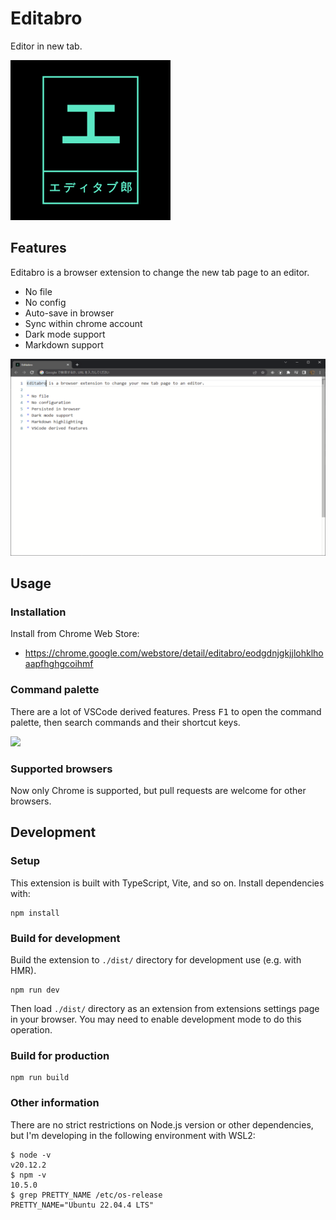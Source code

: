 # Editabro

Editor in new tab.

<img src="images/logo.png" alt="logo" width="256" height="256">

## Features

Editabro is a browser extension to change the new tab page to an editor.

- No file
- No config
- Auto-save in browser
- Sync within chrome account
- Dark mode support
- Markdown support

![](images/screenshot.png)

## Usage

### Installation

Install from Chrome Web Store:

- <https://chrome.google.com/webstore/detail/editabro/eodgdnjgkjjlohklhoaapfhghgcoihmf>

### Command palette

There are a lot of VSCode derived features.
Press <kbd>F1</kbd> to open the command palette, then search commands and their shortcut keys.

![](images/command-palette.gif)

### Supported browsers

Now only Chrome is supported, but pull requests are welcome for other browsers.

## Development

### Setup

This extension is built with TypeScript, Vite, and so on.
Install dependencies with:

```
npm install
```

### Build for development

Build the extension to `./dist/` directory for development use (e.g. with HMR).

```
npm run dev
```

Then load `./dist/` directory as an extension from extensions settings page in your browser.
You may need to enable development mode to do this operation.

### Build for production

```
npm run build
```

### Other information

There are no strict restrictions on Node.js version or other dependencies,
but I'm developing in the following environment with WSL2:

```console
$ node -v
v20.12.2
$ npm -v
10.5.0
$ grep PRETTY_NAME /etc/os-release
PRETTY_NAME="Ubuntu 22.04.4 LTS"
```
